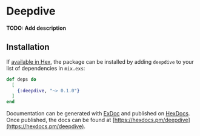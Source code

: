 # Deepdive

**TODO: Add description**

## Installation

If [available in Hex](https://hex.pm/docs/publish), the package can be installed
by adding `deepdive` to your list of dependencies in `mix.exs`:

```elixir
def deps do
  [
    {:deepdive, "~> 0.1.0"}
  ]
end
```

Documentation can be generated with [ExDoc](https://github.com/elixir-lang/ex_doc)
and published on [HexDocs](https://hexdocs.pm). Once published, the docs can
be found at [https://hexdocs.pm/deepdive](https://hexdocs.pm/deepdive).

